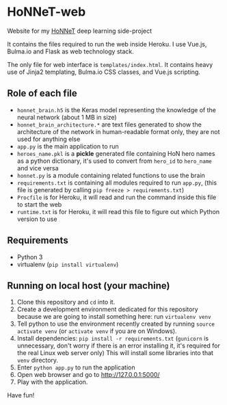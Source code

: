 # HoNNeT-web
Website for my [HoNNeT](https://github.com/off99555/HoNNeT) deep learning side-project

It contains the files required to run the web inside Heroku. I use Vue.js,
Bulma.io and Flask as web technology stack.

The only file for web interface is `templates/index.html`. It contains heavy use of
Jinja2 templating, Bulma.io CSS classes, and Vue.js scripting.

## Role of each file
- `honnet_brain.h5` is the Keras model representing the knowledge of the neural
  network (about 1 MB in size)
- `honnet_brain_architecture.*` are text files generated to show the
  architecture of the network in human-readable format only, they are not used for
  anything else
- `app.py` is the main application to run
- `heroes_name.pkl` is a **pickle** generated file containing HoN hero names as
  a python dictionary, it's used to convert from `hero_id` to `hero_name` and
  vice versa
- `honnet.py` is a module containing related functions to use the brain
- `requirements.txt` is containing all modules required to run `app.py`, (this
  file is generated by calling `pip freeze > requirements.txt`)
- `Procfile` is for Heroku, it will read and run the command inside this file to
  start the web
- `runtime.txt` is for Heroku, it will read this file to figure out which Python
  version to use

## Requirements
- Python 3
- virtualenv (`pip install virtualenv`)

## Running on local host (your machine)
1. Clone this repository and `cd` into it.
2. Create a development environment dedicated for this repository because we are
   going to install something here: run `virtualenv venv`
3. Tell python to use the environment recently created by running `source
   activate venv` (or `activate venv` if you are on Windows).
4. Install dependencies: `pip install -r requirements.txt` (`gunicorn` is
   unnecessary, don't worry if there is an error installing it, it's required for
   the real Linux web server only)
   This will install some libraries into that `venv` directory.
5. Enter `python app.py` to run the application
6. Open web browser and go to http://127.0.0.1:5000/
7. Play with the application.

Have fun!
